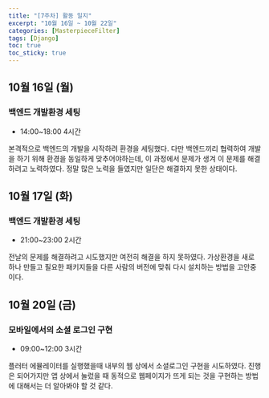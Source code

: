 ```yaml
---
title: "[7주차] 활동 일지"
excerpt: "10월 16일 ~ 10월 22일"
categories: [MasterpieceFilter]
tags: [Django]
toc: true
toc_sticky: true
---
```



## 10월 16일 (월)
### 백엔드 개발환경 세팅
* 14:00~18:00 4시간

본격적으로 백엔드의 개발을 시작하려 환경을 세팅했다. 다만 백엔드끼리 협력하여 개발을 하기 위해 환경을 동일하게 맞추어야하는데, 이 과정에서 문제가 생겨 이 문제를 해결하려고 노력하였다. 정말 많은 노력을 들였지만 일단은 해결하지 못한 상태이다.


## 10월 17일 (화)
### 백엔드 개발환경 세팅
* 21:00~23:00 2시간

전날의 문제를 해결하려고 시도했지만 여전히 해결을 하지 못하였다. 가상환경을 새로 하나 만들고 필요한 패키지들을 다른 사람의 버전에 맞춰 다시 설치하는 방법을 고안중이다.


## 10월 20일 (금)
### 모바일에서의 소셜 로그인 구현
* 09:00~12:00 3시간

플러터 에뮬레이터를 실행했을때 내부의 웹 상에서 소셜로그인 구현을 시도하였다. 진행은 되어가지만 앱 상에서 눌렀을 때 동적으로 웹페이지가 뜨게 되는 것을 구현하는 방법에 대해서는 더 알아봐야 할 것 같다.

